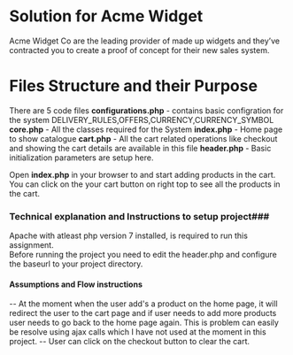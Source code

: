# Solution for Acme Widget
Acme Widget Co are the leading provider of made up widgets and they’ve contracted you to
create a proof of concept for their new sales system.

# Files Structure and their Purpose #
There are 5 code files
**configurations.php** - contains basic configration for the system DELIVERY_RULES,OFFERS,CURRENCY,CURRENCY_SYMBOL  
**core.php** - All the classes required for the System 
**index.php** - Home page to show catalogue
**cart.php** - All the cart related operations like checkout and showing the cart details are available in this file
**header.php** - Basic initialization parameters are setup here.

Open **index.php** in your browser to and start adding products in the cart. You can click on the your cart button on right top to see all the products in the cart.

### Technical explanation and Instructions to setup project###
Apache with atleast php version 7 installed, is required to run this assignment.  
Before running the project you need to edit the header.php and configure the baseurl to your project directory.

#### Assumptions and Flow instructions ####
-- At the moment when the user add's a product on the home page, it will redirect the user to the cart page and if user needs to add more products user needs to go back to the home page again. This is problem can easily be resolve using ajax calls which I have not used at the moment in this project.
-- User can click on the checkout button to clear the cart.
